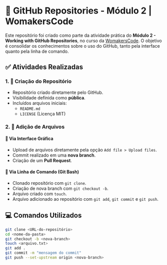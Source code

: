 # 🚀 GitHub Repositories - Módulo 2 | WomakersCode

Este repositório foi criado como parte da atividade prática do **Módulo 2 - Working with GitHub Repositories**, no curso da [WomakersCode](https://www.youtube.com/@WoMakersCode). O objetivo é consolidar os conhecimentos sobre o uso do GitHub, tanto pela interface quanto pela linha de comando.

## ✅ Atividades Realizadas

### 1. 📁 Criação do Repositório
- Repositório criado diretamente pelo GitHub.
- Visibilidade definida como **pública**.
- Incluídos arquivos iniciais:
  - `README.md`
  - `LICENSE` (Licença MIT)

### 2. 📄 Adição de Arquivos

#### 🔹 Via Interface Gráfica
- Upload de arquivos diretamente pela opção `Add file > Upload files`.
- Commit realizado em uma **nova branch**.
- Criação de um **Pull Request**.

#### 🔹 Via Linha de Comando (Git Bash)
- Clonado repositório com `git clone`.
- Criação de nova branch com `git checkout -b`.
- Arquivo criado com `touch`.
- Arquivo adicionado ao repositório com `git add`, `git commit` e `git push`.

## 💻 Comandos Utilizados

```bash
git clone <URL-do-repositório>
cd <nome-da-pasta>
git checkout -b <nova-branch>
touch <arquivo.txt>
git add .
git commit -m "mensagem do commit"
git push --set-upstream origin <nova-branch>

